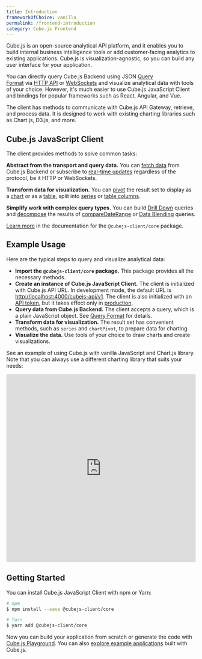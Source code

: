 ```yaml
---
title: Introduction
frameworkOfChoice: vanilla
permalink: /frontend-introduction
category: Cube.js Frontend
---
```


Cube.js is an open-source analytical API platform, and it enables you to build
internal business intelligence tools or add customer‑facing analytics to
existing applications. Cube.js is visualization-agnostic, so you can build any
user interface for your application.

You can directly query Cube.js Backend using
JSON [Query Format](https://cube.dev/docs/query-format) via [HTTP API](https://cube.dev/docs/rest-api)
or [WebSockets](https://cube.dev/docs/real-time-data-fetch#web-sockets) and
visualize analytical data with tools of your choice. However, it's much easier
to use Cube.js JavaScript Client and bindings for popular frameworks such as
React, Angular, and Vue.

The client has methods to communicate with Cube.js API Gateway, retrieve, and
process data. It is designed to work with existing charting libraries such as
Chart.js, D3.js, and more.

## Cube.js JavaScript Client

The client provides methods to solve common tasks:

**Abstract from the transport and query data.** You can
[fetch data](https://cube.dev/docs/@cubejs-client-core#cubejs-api-load) from
Cube.js Backend or subscribe to
[real-time updates](https://cube.dev/docs/real-time-data-fetch) regardless of
the protocol, be it HTTP or WebSockets.

**Transform data for visualization.** You can
[pivot](https://cube.dev/docs/@cubejs-client-core#result-set-pivot) the result
set to display as a
[chart](https://cube.dev/docs/@cubejs-client-core#result-set-chart-pivot) or as
a [table](https://cube.dev/docs/@cubejs-client-core#result-set-table-pivot),
split into [series](https://cube.dev/docs/@cubejs-client-core#result-set-series)
or
[table columns](https://cube.dev/docs/@cubejs-client-core#result-set-table-columns).

**Simplify work with complex query types.** You can build
[Drill Down](https://cube.dev/docs/@cubejs-client-core#result-set-drill-down)
queries and
[decompose](https://cube.dev/docs/@cubejs-client-core#result-set-decompose) the
results of
[compareDateRange](https://cube.dev/docs/query-format#time-dimensions-format) or
[Data Blending](https://cube.dev/docs/schema/advanced/data-blending) queries.

[Learn more](https://cube.dev/docs/@cubejs-client-core) in the documentation for
the `@cubejs-client/core` package.

## Example Usage

Here are the typical steps to query and visualize analytical data:

- **Import the `@cubejs-client/core` package.** This package provides all the
  necessary methods.
- **Create an instance of Cube.js JavaScript Client.** The client is initialized
  with Cube.js API URL. In development mode, the default URL is
  [http://localhost:4000/cubejs-api/v1](http://localhost:4000/cubejs-api/v1).
  The client is also initialized with an
  [API token](https://cube.dev/docs/security), but it takes effect only in
  [production](https://cube.dev/docs/deployment#production-mode).
- **Query data from Cube.js Backend.** The client accepts a query, which is a
  plain JavaScript object. See
  [Query Format](https://cube.dev/docs/query-format) for details.
- **Transform data for visualization.** The result set has convenient methods,
  such as `series` and `chartPivot`, to prepare data for charting.
- **Visualize the data.** Use tools of your choice to draw charts and create
  visualizations.

See an example of using Cube.js with vanilla JavaScript and Chart.js library.
Note that you can always use a different charting library that suits your needs:

<iframe src="https://codesandbox.io/embed/cubejs-vanilla-javascript-client-yezyv?fontsize=14&hidenavigation=1&theme=dark&view=preview" style="width:100%; height:500px; border:0; border-radius: 4px; overflow:hidden;" sandbox="allow-modals allow-forms allow-popups allow-scripts allow-same-origin"></iframe>

## Getting Started

You can install Cube.js JavaScript Client with npm or Yarn:

```bash
# npm
$ npm install --save @cubejs-client/core

# Yarn
$ yarn add @cubejs-client/core
```

Now you can build your application from scratch or generate the code with
[Cube.js Playground](https://cube.dev/docs/dashboard-app). You can also
[explore example applications](https://cube.dev/docs/examples) built with
Cube.js.
